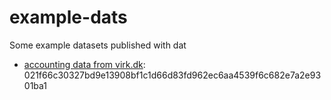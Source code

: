 # example-dats

Some example datasets published with dat

* [accounting data from virk.dk](https://github.com/mafintosh/dat-virk-dk): 021f66c30327bd9e13908bf1c1d66d83fd962ec6aa4539f6c682e7a2e9301ba1

